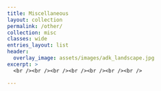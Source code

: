 ```yaml
---
title: Miscellaneous
layout: collection
permalink: /other/
collection: misc
classes: wide
entries_layout: list
header: 
  overlay_image: assets/images/adk_landscape.jpg
excerpt: >
  <br /><br /><br /><br /><br /><br /><br />

---
```



